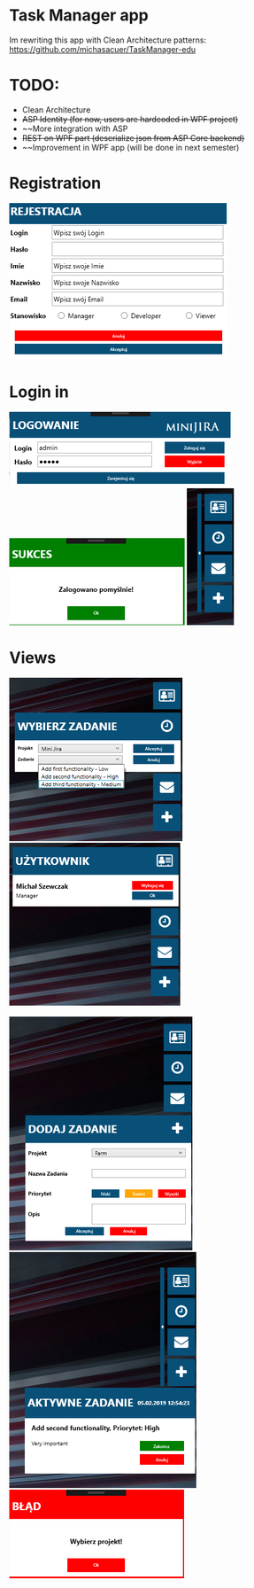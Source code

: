 # Task Manager app

Im rewriting this app with Clean Architecture patterns:
https://github.com/michasacuer/TaskManager-edu

# TODO:
- Clean Architecture
- ~~ASP Identity (for now, users are hardcoded in WPF project)~~
- ~~More integration with ASP
- ~~REST on WPF part (deserialize json from ASP Core backend)~~
- ~~Improvement in WPF app (will be done in next semester)

# Registration
![My image](https://github.com/michasacuer/TaskManager-edu/blob/master/TaskManager-wpf/photos/3.PNG)
# Login in
![My image](https://github.com/michasacuer/TaskManager-edu/blob/master/TaskManager-wpf/photos/1.PNG) ![My image](https://github.com/michasacuer/TaskManager-edu/blob/master/TaskManager-wpf/photos/4.PNG) ![My image](https://github.com/michasacuer/TaskManager-edu/blob/master/TaskManager-wpf/photos/2.PNG)
# Views
![My image](https://github.com/michasacuer/TaskManager-edu/blob/master/TaskManager-wpf/photos/5.PNG) ![My image](https://github.com/michasacuer/TaskManager-edu/blob/master/TaskManager-wpf/photos/6.PNG) <br /> <br />
![My image](https://github.com/michasacuer/TaskManager-edu/blob/master/TaskManager-wpf/photos/7.PNG) ![My image](https://github.com/michasacuer/TaskManager-edu/blob/master/TaskManager-wpf/photos/8.PNG) ![My image](https://github.com/michasacuer/TaskManager-edu/blob/master/TaskManager-wpf/photos/9.PNG)


